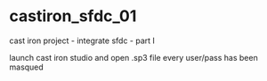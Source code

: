 # castiron_sfdc_01
cast iron project - integrate sfdc - part I

launch cast iron studio and open .sp3 file
every user/pass has been masqued
